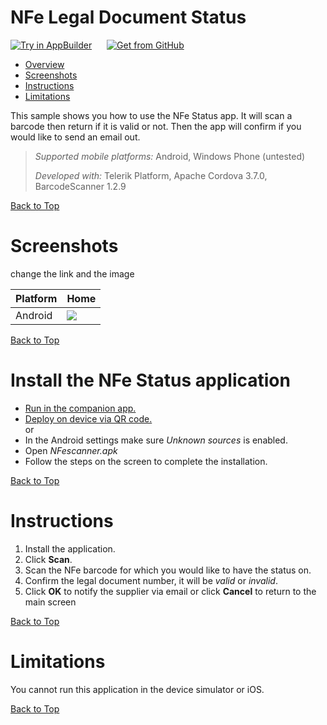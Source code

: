 NFe Legal Document Status
===================

<a href="https://platform.telerik.com/#appbuilder/clone/https%3A%2F%2Fgithub.com%2Fcfsqad%2FLegalDocumentStatus" target="_blank"><img src="http://docs.telerik.com/platform/samples/images/try-in-appbuilder.png" alt="Try in AppBuilder" title="Try in AppBuilder" /></a>  <a href="https://github.com/cfsqad/LegalDocumentStatus" target="_blank"><img style="padding-left:20px" src="http://docs.telerik.com/platform/samples/images/get-github.png" alt="Get from GitHub" title="Get from GitHub"></a>

<a id="top"></a>
* [Overview](#overview)
* [Screenshots](#screenshots)
* [Instructions](#instructions)
* [Limitations](#limitations)

This sample shows you how to use the NFe Status app. It will scan a barcode then return if it is valid or not. Then the app will confirm if you would like to send an email out.

> *Supported mobile platforms:* Android, Windows Phone (untested)
>
> *Developed with:* Telerik Platform, Apache Cordova 3.7.0, BarcodeScanner 1.2.9

[Back to Top](#top)

# Screenshots
change the link and the image

Platform | Home
---|---
Android | ![](https://raw.githubusercontent.com/Icenium/sample-barcode-scanner/master/screenshots/home.jpg)

[Back to Top](#top)


# Install the NFe Status application

- [Run in the companion app.][companion]
- [Deploy on device via QR code.][QR code]<br>
or 
- In the Android settings make sure *Unknown sources* is enabled.
- Open *NFescanner.apk*
- Follow the steps on the screen to complete the installation.

[Back to Top](#top)

# Instructions

1. Install the application.
1. Click **Scan**.
1. Scan the NFe barcode for which you would like to have the status on.
1. Confirm the legal document number, it will be *valid* or *invalid*.
1. Click **OK** to notify the supplier via email or click **Cancel** to return to the main screen

[Back to Top](#top)

# Limitations

You cannot run this application in the device simulator or iOS.

[Back to Top](#top)

[companion]: http://docs.telerik.com/platform/appbuilder/testing-your-app/running-on-devices/run-companion/using-appbuilder-companion-app
[QR code]: http://docs.telerik.com/platform/appbuilder/testing-your-app/running-on-devices/deploy-remote
[emulators]: http://docs.telerik.com/platform/appbuilder/testing-your-app/running-in-emulators/native-emulators
